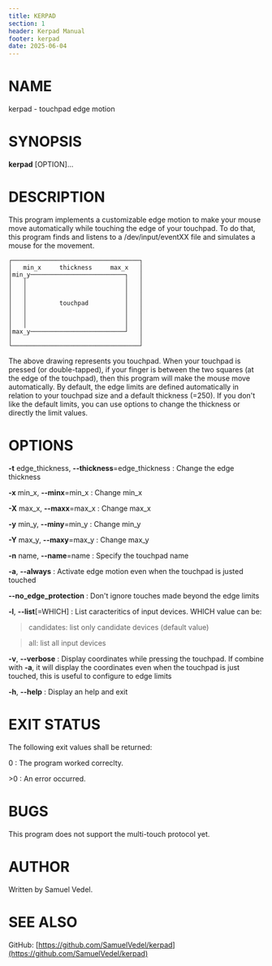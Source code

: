 ```yaml
---
title: KERPAD
section: 1
header: Kerpad Manual
footer: kerpad
date: 2025-06-04
---
```


# NAME
kerpad - touchpad edge motion

# SYNOPSIS
**kerpad** [OPTION]...

# DESCRIPTION
This program implements a customizable edge motion to make your mouse move automatically while touching the edge of your touchpad. To do that, this program finds and listens to a /dev/input/eventXX file and simulates a mouse for the movement.

```
┌───────────────────────────────────┐
│   min_x     thickness     max_x   │
│min_y──────────────────────────┐   │
│   │                           │   │
│   │                           │   │
│   │                           │   │
│   │         touchpad          │   │
│   │                           │   │
│   │                           │   │
│   │                           │   │
│max_y──────────────────────────┘   │
│                                   │
└───────────────────────────────────┘
```
The above drawing represents you touchpad. When your  touchpad is pressed (or double-tapped), if your finger is between the two squares (at the edge of the touchpad), then this program will make the mouse move automatically. By  default, the edge limits are defined automatically in relation to your touchpad size and a default thickness (=250). If you don't like the default limits, you can use options to change the thickness or directly the limit values.

# OPTIONS
**-t** edge_thickness, **-\-thickness**=edge_thickness
: Change the edge thickness

**-x** min_x, **-\-minx**=min_x
: Change min_x

**-X** max_x, **-\-maxx**=max_x
: Change max_x

**-y** min_y, **-\-miny**=min_y
: Change min_y

**-Y** max_y, **-\-maxy**=max_y
: Change max_y

**-n** name, **-\-name**=name
: Specify the touchpad name

**-a**, **-\-always**
: Activate edge motion even when the touchpad is justed touched

**-\-no_edge_protection**
: Don't ignore touches made beyond the edge limits

**-l**, **-\-list**[=WHICH]
: List caracteritics of input devices. WHICH value can be:

> candidates: list only candidate devices (default value)

> all: list all input devices

**-v**, **-\-verbose**
: Display coordinates while pressing the touchpad. If combine with **-a**, it will display the coordinates even when the touchpad is just touched, this is useful to configure to edge limits

**-h**, **-\-help**
: Display an help and exit

# EXIT STATUS

The following exit values shall be returned:

0
: The program worked correclty.

\>0
: An error occurred.

# BUGS

This program does not support the multi-touch protocol yet.

# AUTHOR
Written by Samuel Vedel.

# SEE ALSO
GitHub: [https://github.com/SamuelVedel/kerpad](https://github.com/SamuelVedel/kerpad)
